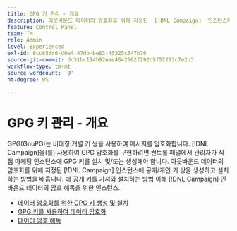 ```yaml
---
title: GPG 키 관리 - 개요
description: 아웃바운드 데이터의 암호화를 위해 지정된  [!DNL Campaign]  인스턴스에 공개/개인 키 쌍을 생성하고 설치하는 방법을 배웁니다. 에 공개 키를 가져와 설치하는 방법 이해 [!DNL Campaign] 인바운드 데이터의 암호 해독을 위한 인스턴스.
feature: Control Panel
team: TM
role: Admin
level: Experienced
exl-id: 8cc85dd6-d0ef-47db-be03-45325c547b70
source-git-commit: dc31bc114b82eae4042562f292d5f52203c7e2b3
workflow-type: tm+mt
source-wordcount: '0'
ht-degree: 0%

---
```


# GPG 키 관리 - 개요

GPG(GnuPG)는 비대칭 개별 키 쌍을 사용하여 메시지를 암호화합니다. [!DNL Campaign]을(를) 사용하여 GPG 암호화를 구현하려면 컨트롤 패널에서 관리자가 직접 마케팅 인스턴스에 GPG 키를 설치 및/또는 생성해야 합니다.
아웃바운드 데이터의 암호화를 위해 지정된 [!DNL Campaign] 인스턴스에 공개/개인 키 쌍을 생성하고 설치하는 방법을 배웁니다. 에 공개 키를 가져와 설치하는 방법 이해 [!DNL Campaign] 인바운드 데이터의 암호 해독을 위한 인스턴스.

* [데이터 암호화를 위한 GPG 키 생성 및 설치](./generate-and-install-gpg-keys-for-data-encryption.md)
* [GPG 키를 사용하여 데이터 암호화](./use-a-gpg-key-to-encrypt-data.md)
* [데이터 암호 해독](./decrypt-data.md)
